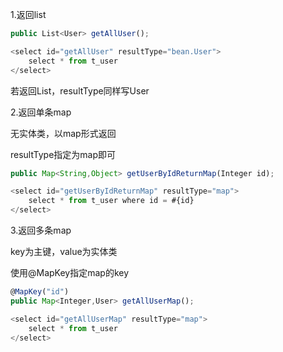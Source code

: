 1.返回list

```javascript
public List<User> getAllUser();
```



```javascript
<select id="getAllUser" resultType="bean.User">
    select * from t_user
</select>
```

若返回List<User>，resultType同样写User



2.返回单条map

无实体类，以map形式返回

resultType指定为map即可

```javascript
public Map<String,Object> getUserByIdReturnMap(Integer id);
```



```javascript
<select id="getUserByIdReturnMap" resultType="map">
    select * from t_user where id = #{id}
</select>
```



3.返回多条map

key为主键，value为实体类

使用@MapKey指定map的key

```javascript
@MapKey("id")
public Map<Integer,User> getAllUserMap();
```



```javascript
<select id="getAllUserMap" resultType="map">
    select * from t_user
</select>
```



